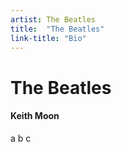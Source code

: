 ```yaml
---
artist: The Beatles
title:  "The Beatles"
link-title: "Bio"
---
```


# The Beatles
#### Keith Moon

a b c
